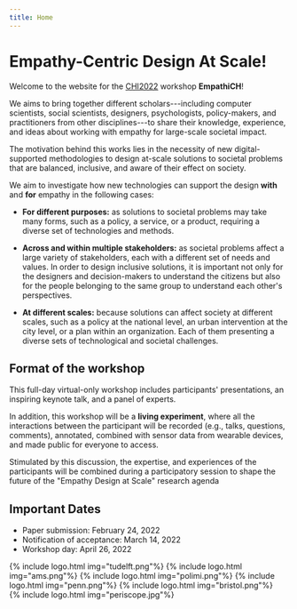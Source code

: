 ```yaml
---
title: Home
---
```


# Empathy-Centric Design At Scale!

Welcome to the website for the [CHI2022](https://chi2022.acm.org/) workshop **EmpathiCH**!

We aims to bring together different scholars---including computer scientists, social scientists, designers, psychologists, policy-makers, and practitioners from other disciplines---to share their knowledge, experience, and ideas about working with empathy for large-scale societal impact.
  
The motivation behind this works lies in the necessity of new digital-supported methodologies to design at-scale solutions to societal problems that are balanced, inclusive, and aware of their effect on society.

We aim to investigate how new technologies can support the design **with** and **for** empathy in the following cases:

- **For different purposes:** as solutions to societal problems may take many forms, such as a policy, a service, or a product, requiring a diverse set of technologies and methods.

- **Across and within multiple stakeholders:** as societal problems affect a large variety of stakeholders, each with a different set of needs and values. In order to design inclusive solutions, it is important not only for the designers and decision-makers to understand the citizens but also for the people belonging to the same group to understand each other's perspectives.

- **At different scales:** because solutions can affect society at different scales, such as a policy at the national level, an urban intervention at the city level, or a plan within an organization. Each of them presenting a diverse sets of technological and societal challenges. 


## Format of the workshop

This full-day virtual-only workshop includes participants' presentations, an inspiring keynote talk, and a panel of experts.

In addition, this workshop will be a **living experiment**, where all the interactions between the participant will be recorded (e.g., talks, questions, comments), annotated, combined with sensor data from wearable devices, and made public for everyone to access.

Stimulated by this discussion, the expertise, and experiences of the participants will be combined during a participatory session to shape the future of the "Empathy Design at Scale" research agenda

## Important Dates

- Paper submission: February 24, 2022
- Notification of acceptance: March 14, 2022
- Workshop day: April 26, 2022

<div class="logos">
{% include logo.html img="tudelft.png"%}
{% include logo.html img="ams.png"%}
{% include logo.html img="polimi.png"%}
{% include logo.html img="penn.png"%}
{% include logo.html img="bristol.png"%}
</div>

<div class="project">
{% include logo.html img="periscope.jpg"%}
</div>

<!---
> built using [Jekyll](https://jekyllrb.com/) and [GitHub Pages](https://pages.github.com/)
>
> images and content: cc-by-sa <a href="https://github.com/{{ site.github_username }}">{{ site.author }}</a> {{ site.pub_year}} (get [source code]({{ site.repo }})).
> Last build date: {{ site.time | date: "%Y-%m-%d" }}.
>
> <a href="http://creativecommons.org/licenses/by-sa/4.0/" rel="license"><img style="border-width: 0;" src="https://i.creativecommons.org/l/by-sa/4.0/88x31.png" alt="Creative Commons License" /></a>
-->

